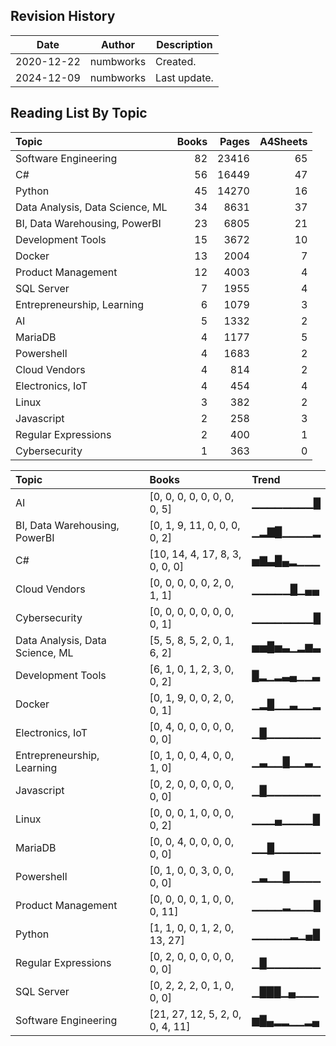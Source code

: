 ## Revision History

|Date|Author|Description|
|---|---|---|
|2020-12-22|numbworks|Created.|
|2024-12-09|numbworks|Last update.|

## Reading List By Topic

| Topic                           |   Books |   Pages |   A4Sheets |
|:--------------------------------|--------:|--------:|-----------:|
| Software Engineering            |      82 |   23416 |         65 |
| C#                              |      56 |   16449 |         47 |
| Python                          |      45 |   14270 |         16 |
| Data Analysis, Data Science, ML |      34 |    8631 |         37 |
| BI, Data Warehousing, PowerBI   |      23 |    6805 |         21 |
| Development Tools               |      15 |    3672 |         10 |
| Docker                          |      13 |    2004 |          7 |
| Product Management              |      12 |    4003 |          4 |
| SQL Server                      |       7 |    1955 |          4 |
| Entrepreneurship, Learning      |       6 |    1079 |          3 |
| AI                              |       5 |    1332 |          2 |
| MariaDB                         |       4 |    1177 |          5 |
| Powershell                      |       4 |    1683 |          2 |
| Cloud Vendors                   |       4 |     814 |          2 |
| Electronics, IoT                |       4 |     454 |          4 |
| Linux                           |       3 |     382 |          2 |
| Javascript                      |       2 |     258 |          3 |
| Regular Expressions             |       2 |     400 |          1 |
| Cybersecurity                   |       1 |     363 |          0 |

| Topic                           | Books                           | Trend     |
|:--------------------------------|:--------------------------------|:----------|
| AI                              | [0, 0, 0, 0, 0, 0, 0, 0, 5]     | ▁▁▁▁▁▁▁▁█ |
| BI, Data Warehousing, PowerBI   | [0, 1, 9, 11, 0, 0, 0, 0, 2]    | ▁▂▇█▁▁▁▁▂ |
| C#                              | [10, 14, 4, 17, 8, 3, 0, 0, 0]  | ▅▇▃█▄▂▁▁▁ |
| Cloud Vendors                   | [0, 0, 0, 0, 0, 2, 0, 1, 1]     | ▁▁▁▁▁█▁▄▄ |
| Cybersecurity                   | [0, 0, 0, 0, 0, 0, 0, 0, 1]     | ▁▁▁▁▁▁▁▁█ |
| Data Analysis, Data Science, ML | [5, 5, 8, 5, 2, 0, 1, 6, 2]     | ▅▅█▅▃▁▂▆▃ |
| Development Tools               | [6, 1, 0, 1, 2, 3, 0, 0, 2]     | █▂▁▂▃▄▁▁▃ |
| Docker                          | [0, 1, 9, 0, 0, 2, 0, 0, 1]     | ▁▂█▁▁▃▁▁▂ |
| Electronics, IoT                | [0, 4, 0, 0, 0, 0, 0, 0, 0]     | ▁█▁▁▁▁▁▁▁ |
| Entrepreneurship, Learning      | [0, 1, 0, 0, 4, 0, 0, 1, 0]     | ▁▃▁▁█▁▁▃▁ |
| Javascript                      | [0, 2, 0, 0, 0, 0, 0, 0, 0]     | ▁█▁▁▁▁▁▁▁ |
| Linux                           | [0, 0, 0, 1, 0, 0, 0, 0, 2]     | ▁▁▁▄▁▁▁▁█ |
| MariaDB                         | [0, 0, 4, 0, 0, 0, 0, 0, 0]     | ▁▁█▁▁▁▁▁▁ |
| Powershell                      | [0, 1, 0, 0, 3, 0, 0, 0, 0]     | ▁▃▁▁█▁▁▁▁ |
| Product Management              | [0, 0, 0, 0, 1, 0, 0, 0, 11]    | ▁▁▁▁▂▁▁▁█ |
| Python                          | [1, 1, 0, 0, 1, 2, 0, 13, 27]   | ▁▁▁▁▁▂▁▄█ |
| Regular Expressions             | [0, 2, 0, 0, 0, 0, 0, 0, 0]     | ▁█▁▁▁▁▁▁▁ |
| SQL Server                      | [0, 2, 2, 2, 0, 1, 0, 0, 0]     | ▁███▁▄▁▁▁ |
| Software Engineering            | [21, 27, 12, 5, 2, 0, 0, 4, 11] | ▆█▄▂▂▁▁▂▄ |
